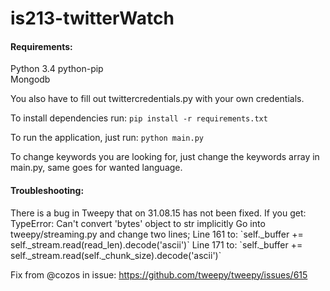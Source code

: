 # is213-twitterWatch

<h4>Requirements: </h4>

Python 3.4
python-pip  
Mongodb  

You also have to fill out twittercredentials.py with your own credentials.

To install dependencies run: `pip install -r requirements.txt`

To run the application, just run: `python main.py`

To change keywords you are looking for, just change the keywords array in main.py,
same goes for wanted language.

<h4> Troubleshooting: </h4>
There is a bug in Tweepy that on 31.08.15 has not been fixed. If you get: TypeError: Can't convert 'bytes' object to str implicitly  
Go into tweepy/streaming.py and change two lines;  
Line 161 to: `self._buffer += self._stream.read(read_len).decode('ascii')`  
Line 171 to: `self._buffer += self._stream.read(self._chunk_size).decode('ascii')`

Fix from @cozos in issue: https://github.com/tweepy/tweepy/issues/615
